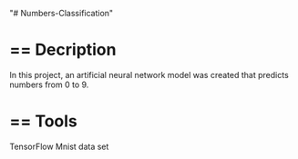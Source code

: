 "# Numbers-Classification" 

==
Decription
=
In this project, an artificial neural network model was created that predicts numbers from 0 to 9.

== 
Tools
=
TensorFlow
Mnist data set